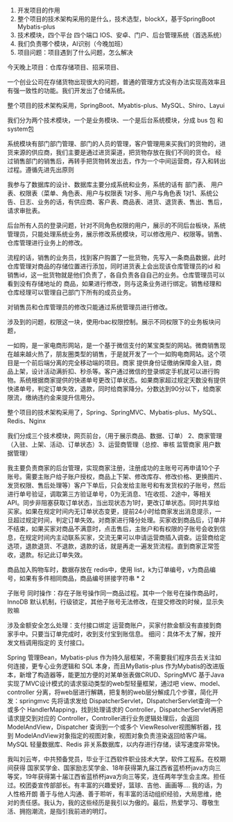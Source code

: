 1. 开发项目的作用
2. 整个项目的技术架构采用的是什么，技术选型，blockX，基于SpringBoot  Mybatis-plus
3. 技术模块，四个平台 四个端口 IOS、安卓、门户、后台管理系统（首选系统）
4. 我们负责哪个模块，AI识别（今晚加班）
5. 项目问题：项目遇到了什么问题，怎么解决





今天晚上项目：仓库存储项目、招采项目、





一个创业公司在存储货物出现很大的问题，普通的管理方式没有办法实现高效率且有强一致性的功能。我们开发出了仓储系统。

整个项目的技术架构采用，SpringBoot、Myabtis-plus、MySQL、Shiro、Layui 

我们分为两个技术模块，一个是业务模块、一个是后台系统模块，分成 bus 包 和  system包

系统模块有部门部门管理、部门的人员的管理，客户管理用来买我们的货物的，进货来源的供应商，我们主要是通过进货渠道，把货物存放在我们不同的货仓。 经过销售部门的销售后，再转手把货物转发出去，作为一个中间运营商，存入和转出过程。遵循先进先出原则

我参与了数据库的设计、数据库主要分成系统和业务，系统的话有 部门表、 用户表、权限表（菜单、角色表、用户与权限表 1对多、用户与角色表 1对1、系统公告、日志、业务的话，有供应商、客户表、商品表、进货、退货表、售出、售后，请求审批表。

后台所有人员的登录问题，针对不同角色权限的用户，展示的不同后台板块，系统管理员，只能处理系统业务，展示修改系统模块，可以修改用户、权限等。销售、仓库管理进行业务上的修改。

流程的话，销售的业务员，找到客户购置了一批货物，先写入一条商品数据，此时仓库管理对商品的存储位置进行添加，同时进货表上会出现该仓库管理员的id 和 销售id，这一批货物就是他们负责了，各自负责各自自己的业务。仓库管理员可以看到没有存储地址的 商品，如果进行修改，则与这条业务进行绑定。销售经理和仓库经理可以管理自己部门下所有的成员业务。

对销售员和仓库管理员的修改只能通过系统管理员进行修改。

涉及到的问题，权限这一块，使用rbac权限控制。展示不同权限下的业务板块问题，









一如购，是一家电商形网站，是一个基于微信支付的某宝类型的网站。微商销售现在越来越火热了，朋友圈类型的销售，于是就开发了一个一如购电商网站。这个项目是一个前后端分离的完全移动端的项目。商家 提供身份证缴纳保障金入驻，商品上架，设计活动满折扣、秒杀等。客户通过微信的登录绑定手机就可以进行购物。系统根据商家提供的快递单号更改订单状态。如果商家超过规定天数没有提供快递单号，判定订单失效，退款，同时给商家降分。分数达到90分以下，给商家限流，缴纳违约金来提升信用分。

整个项目的技术架构采用了，Spring、SpringMVC、Mybatis-plus、MySQL、Redis、Nginx

我们分成三个技术模块，网页前台，（用于展示商品、数据、订单） 2、商家管理（入驻、上架、活动、订单状态）3、运营商管理（总控、审核 监管商家 用户数据管理）

我主要负责商家的后台管理，实现商家注册，注册成功的主账号可再申请10个子账号。需要主账户给子账户授权，商品上下架、修改库存、修改价格、更换图片、发货权限、售后处理等）客户下单后，只会发给主账号和有发货权的子账号，然后进行单号验证，调取第三方验证单号，0为无消息、1在收揽、2途中，等相关API。同步非阻塞获取订单状态，当出现状态为1时，更改订单状态。同时共享给买家。如果在规定时间内无订单状态变更，提前24小时给商家发出消息提示，一旦超过规定时间，判定订单失效。对商家进行降分处理。买家收到商品后，订单并不结束，如果买家对商品不满意时，点击售后，主账户和有权限的子账号会收到信息，在规定时间内主动联系买家，交流无果可以申请运营商插入调查。运营商给定选项，退款退货、不退款，退款的话，就是再走一遍发货流程。直到商家正常签收，退款。标记此订单失效。

商品加入购物车时，数据存放在 redis中，使用 list，k为订单编号，v为商品编号，如果有多件相同商品，商品编号拼接字符串 * 2



子账号 同时操作：存在子账号操作同一商品过程。其中一个账号在操作商品时，InnoDB 默认机制，行级锁定，其他子账号无法修改，在提交修改的时候，显示失败嘛

涉及金额安全怎么处理：支付接口绑定 运营商账户，买家付款金额没有直接到商家手中。只要当订单完成时，收到支付宝到账信息。 细问：具体不太了解，按开发文档调用指定的  支付接口。



Spring 管理Bean，Mybatis-plus 作为持久层框架，不需要我们程序员去关注如何连接，更专心业务逻辑和 SQL 本身，而且MyBatis-plus 作为Mybatis的改进版本，新增了构造器等，能更加方便的对某单张表做CRUD、SpringMVC 基于Java 实现了MVC设计模式的请求驱动类型的web型轻量框架，通过吧 view、model、controller 分离，将web层进行解耦，把复制的web层分解成几个步骤，简化开发：springmvc 先将请求发给 DispatcherServlet，DIspatcherServlet查询一个或多个 HandlerMapping，找到处理请求的 Controller，DispatcherServlet再把请求提交到对应的 Controller，Controller进行业务逻辑处理后，会返回 ModelAndView，Dispatcher 查询到一个或多个 ViewResolver视图解析器，找到 ModelAndView对象指定的视图对象，视图对象负责渲染返回给客户端。MySQL 轻量数据库、Redis 非关系数据库，以内存进行存储，读写速度非常快。





我叫刘云岑，中共预备党员，毕业于江西软件职业技术大学，软件工程系。在校期间获得 国家奖学金、国家励志奖学金、18年获得第九届江西省蓝桥杯java方向三等奖，19年获得第十届江西省蓝桥杯java方向三等奖，连任两年学生会主席。担任过。校团委宣传部部长。有丰富的兴趣爱好，篮球、吉他、画画等.... 我的话，为人性格开朗 善于与他人沟通、善于聆听，有丰富的活动组织经验，大局思维，绝对的责任感。我认为，我的这些经历是我引以为傲的。最后，热爱学习、尊敬生活、拥抱潮流，是指引我前进的明灯。

